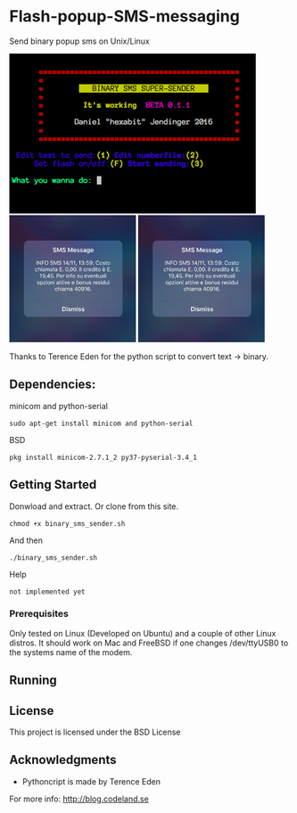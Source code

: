 # Flash-popup-SMS-messaging
Send binary popup sms on Unix/Linux


![Image of Lisa](https://github.com/hexabitsweden/Flash-popup-SMS-messaging/blob/main/screenshots/0.png?raw=true)
![Image of Lisa](https://github.com/hexabitsweden/Flash-popup-SMS-messaging/blob/main/screenshots/1.png?raw=true)
![Image of Lisa](https://github.com/hexabitsweden/Flash-popup-SMS-messaging/blob/main/screenshots/1.png?raw=true)

Thanks to Terence Eden for the python script to convert text -> binary.

## Dependencies: 

minicom and python-serial

```
sudo apt-get install minicom and python-serial
```
BSD
```
pkg install minicom-2.7.1_2 py37-pyserial-3.4_1
```

## Getting Started
Donwload and extract. Or clone from this site.
```
chmod +x binary_sms_sender.sh
```
And then
```
./binary_sms_sender.sh
```
Help 
```
not implemented yet
```

### Prerequisites

Only tested on Linux (Developed on Ubuntu) and a couple of other Linux distros.
It should work on Mac and FreeBSD if one changes /dev/ttyUSB0 to the systems name of the modem.

## Running

## License

This project is licensed under the BSD License

## Acknowledgments
* Pythoncript is made by Terence Eden 

For more info: http://blog.codeland.se
